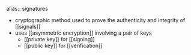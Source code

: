 alias:: signatures

- cryptographic method used to prove the authenticity and integrity of [[signals]]
- uses [[asymmetric encryption]] involving a pair of keys
	- [[private key]] for [[signing]]
	- [[public key]] for [[verification]]